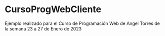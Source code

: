 # CursoProgWebCliente
Ejemplo realizado para el Curso de Programación Web de Angel Torres de la semana 23 a 27 de Enero de 2023
